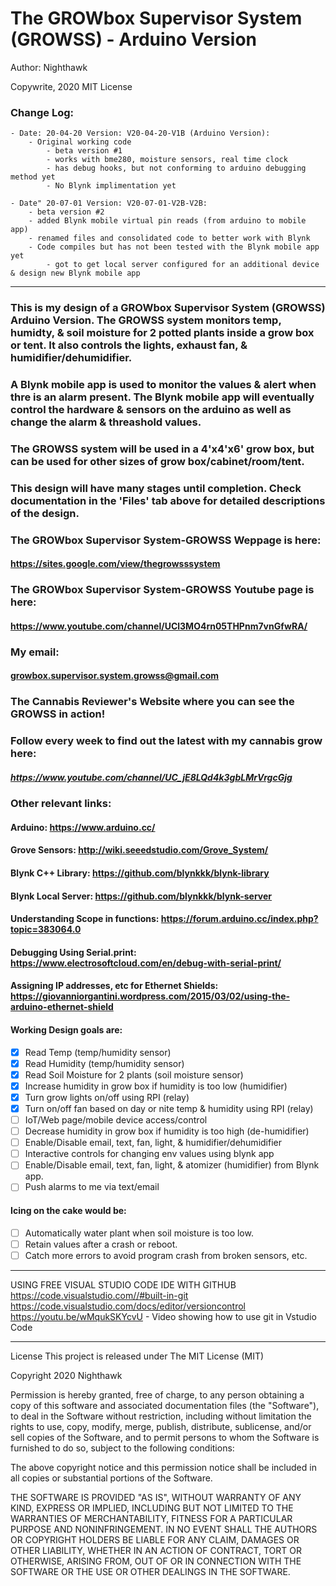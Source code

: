 # The GROWbox Supervisor System (GROWSS) - Arduino Version

Author: Nighthawk

Copywrite, 2020 MIT License

### Change Log:
    - Date: 20-04-20 Version: V20-04-20-V1B (Arduino Version):
        - Original working code
            - beta version #1
            - works with bme280, moisture sensors, real time clock
            - has debug hooks, but not conforming to arduino debugging method yet
            - No Blynk implimentation yet

    - Date" 20-07-01 Version: V20-07-01-V2B-V2B:
        - beta version #2
        - added Blynk mobile virtual pin reads (from arduino to mobile app)
        - renamed files and consolidated code to better work with Blynk
        - Code compiles but has not been tested with the Blynk mobile app yet
            - got to get local server configured for an additional device & design new Blynk mobile app
___________________________________________________________________________________________

### This is my design of a GROWbox Supervisor System (GROWSS) Arduino Version. The GROWSS system monitors temp, humidty, & soil moisture for 2 potted plants inside a grow box or tent. It also controls the lights, exhaust fan, & humidifier/dehumidifier.

### A Blynk mobile app is used to monitor the values & alert when thre is an alarm present. The Blynk mobile app will eventually control the hardware & sensors on the arduino as well as change the alarm & threashold values.

### The GROWSS system will be used in a 4'x4'x6' grow box, but can be used for other sizes of grow box/cabinet/room/tent.

### This design will have many stages until completion.  Check documentation in the 'Files' tab above for detailed descriptions of the design.

### The GROWbox Supervisor System-GROWSS Weppage is here:
#### <https://sites.google.com/view/thegrowsssystem>

### The GROWbox Supervisor System-GROWSS Youtube page is here:
#### <https://www.youtube.com/channel/UCl3MO4rn05THPnm7vnGfwRA/>

### My email:
#### <growbox.supervisor.system.growss@gmail.com>

### The Cannabis Reviewer's Website where you can see the GROWSS in action!
### Follow every week to find out the latest with my cannabis grow here:
##### <https://www.youtube.com/channel/UC_jE8LQd4k3gbLMrVrgcGjg>

### Other relevant links:
#### Arduino: <https://www.arduino.cc/>
#### Grove Sensors: <http://wiki.seeedstudio.com/Grove_System/>
#### Blynk C++ Library: <https://github.com/blynkkk/blynk-library>
#### Blynk Local Server: <https://github.com/blynkkk/blynk-server>
####  Understanding Scope in functions: <https://forum.arduino.cc/index.php?topic=383064.0>
####  Debugging Using Serial.print: <https://www.electrosoftcloud.com/en/debug-with-serial-print/>
####  Assigning IP addresses, etc for Ethernet Shields: <https://giovanniorgantini.wordpress.com/2015/03/02/using-the-arduino-ethernet-shield>
  
#### Working Design goals are:

- [x] Read Temp (temp/humidity sensor)
- [x] Read Humidity (temp/humidity sensor)
- [x] Read Soil Moisture for 2 plants (soil moisture sensor)
- [x] Increase humidity in grow box if humidity is too low (humidifier)
- [x] Turn grow lights on/off using RPI (relay)
- [x] Turn on/off fan based on day or nite temp & humidity using RPI (relay)
- [ ] IoT/Web page/mobile device access/control
- [ ] Decrease humidity in grow box if humidity is too high (de-humidifier)
- [ ] Enable/Disable email, text, fan, light, & humidifier/dehumidifier
- [ ] Interactive controls for changing env values using blynk app
- [ ] Enable/Disable email, text, fan, light, & atomizer (humidifier) from Blynk app.
- [ ] Push alarms to me via text/email

#### Icing on the cake would be:
- [ ] Automatically water plant when soil moisture is too low.
- [ ] Retain values after a crash or reboot.
- [ ] Catch more errors to avoid program crash from broken sensors, etc.

___________________________________________________________________________________________
 
USING FREE VISUAL STUDIO CODE IDE WITH GITHUB
    <https://code.visualstudio.com//#built-in-git>
    <https://code.visualstudio.com/docs/editor/versioncontrol>
    <https://youtu.be/wMqukSKYcvU>                    - Video showing how to use git in Vstudio Code
___________________________________________________________________________________________
License
This project is released under The MIT License (MIT)

Copyright 2020 Nighthawk

Permission is hereby granted, free of charge, to any person obtaining a copy of this software and associated documentation files (the "Software"), to deal in the Software without restriction, including without limitation the rights to use, copy, modify, merge, publish, distribute, sublicense, and/or sell copies of the Software, and to permit persons to whom the Software is furnished to do so, subject to the following conditions:

The above copyright notice and this permission notice shall be included in all copies or substantial portions of the Software.

THE SOFTWARE IS PROVIDED "AS IS", WITHOUT WARRANTY OF ANY KIND, EXPRESS OR IMPLIED, INCLUDING BUT NOT LIMITED TO THE WARRANTIES OF MERCHANTABILITY, FITNESS FOR A PARTICULAR PURPOSE AND NONINFRINGEMENT. IN NO EVENT SHALL THE AUTHORS OR COPYRIGHT HOLDERS BE LIABLE FOR ANY CLAIM, DAMAGES OR OTHER LIABILITY, WHETHER IN AN ACTION OF CONTRACT, TORT OR OTHERWISE, ARISING FROM, OUT OF OR IN CONNECTION WITH THE SOFTWARE OR THE USE OR OTHER DEALINGS IN THE SOFTWARE.  
  
  